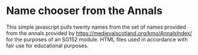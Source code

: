 # Name chooser from the Annals
This simple javascript pulls twenty names from the set of names provided from the annals provided by https://medievalscotland.org/kmo/AnnalsIndex/ for the purposes of an SG152 module. HTML files used in accordance with fair use for educational purposes.